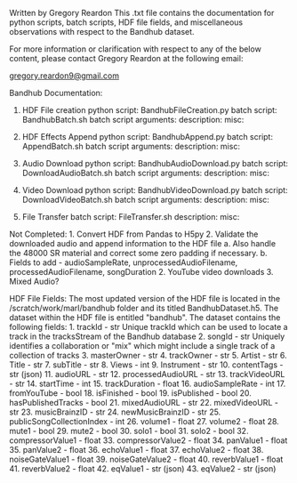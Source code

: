 Written by Gregory Reardon
This .txt file contains the documentation for python scripts, batch scripts,  HDF file fields, and miscellaneous observations with respect to the Bandhub dataset.

For more information or clarification with respect to any of the below content, please contact Gregory Reardon at the following email:

gregory.reardon9@gmail.com 

Bandhub Documentation:

1. HDF File creation
	python script: BandhubFileCreation.py
	batch script: BandhubBatch.sh
		batch script arguments:
	description:
	misc:

2. HDF Effects Append
	python script: BandhubAppend.py
	batch script: AppendBatch.sh
		batch script arguments: 
	description:
	misc:

3. Audio Download
	python script: BandhubAudioDownload.py
	batch script: DownloadAudioBatch.sh
		batch script arguments:
	description:
	misc:

4. Video Download
	python script: BandhubVideoDownload.py
	batch script: DownloadVideoBatch.sh
		batch script arguments:
	description:
	misc:

5. File Transfer
	batch script: FileTransfer.sh
	description:
	misc:

Not Completed:
	1. Convert HDF from Pandas to H5py
	2. Validate the downloaded audio and append information to the HDF file
		a. Also handle the 48000 SR material and correct some zero padding if necessary.
		b. Fields to add - audioSampleRate, unprocessedAudioFilename, processedAudioFilename, songDuration 
	2. YouTube video downloads
	3. Mixed Audio?

HDF File Fields:
	The most updated version of the HDF file is located in the /scratch/work/marl/bandhub folder and its titled BandhubDataset.h5. The dataset within the HDF file is entitled "bandhub".
	The dataset contains the following fields:
	1. trackId - str
		Unique trackId which can be used to locate a track in the tracksStream of the Bandhub database
	2. songId - str
		Uniquely identifies a collaboration or "mix" which might include a single track of a collection of tracks
	3. masterOwner - str
	4. trackOwner - str
	5. Artist - str
	6. Title - str
	7. subTitle - str
	8. Views - int
	9. Instrument - str
	10. contentTags - str (json)
	11. audioURL - str
	12. processedAudioURL - str
	13. trackVideoURL - str
	14. startTime - int
	15. trackDuration - float
	16. audioSampleRate - int
	17. fromYouTube - bool
	18. isFinished - bool
	19. isPublished - bool
	20. hasPublishedTracks - bool
	21. mixedAudioURL - str
	22. mixedVideoURL - str
	23. musicBrainzID - str
	24. newMusicBrainzID - str
	25. publicSongCollectionIndex - int
	26. volume1 - float
	27. volume2 - float
	28. mute1 - bool
	29. mute2 - bool
	30. solo1 - bool
	31. solo2 - bool
	32. compressorValue1 - float
	33. compressorValue2 - float
	34. panValue1 - float
	35. panValue2 - float
	36. echoValue1 - float
	37. echoValue2 - float
	38. noiseGateValue1 - float
	39. noiseGateValue2 - float
	40. reverbValue1 - float
	41. reverbValue2 - float
	42. eqValue1 - str (json)
	43. eqValue2 - str (json)
	

